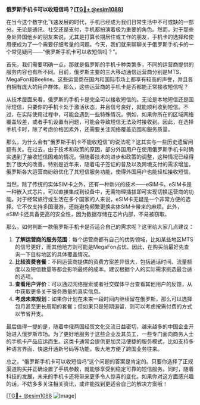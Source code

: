 **俄罗斯手机卡可以收短信吗？[[TG💪+ @esim1088](https://t.me/s/esim1088)]**

在当今这个数字化飞速发展的时代，手机已经成为我们日常生活中不可或缺的一部分。无论是通讯、社交还是支付，手机都扮演着极为重要的角色。然而，对于那些身处异国他乡的朋友来说，尤其是打算长期居住或工作的朋友，手机卡的选择和使用便成为了一个需要仔细考量的问题。今天，我们就来聊聊关于俄罗斯手机卡的一个常见疑问——“俄罗斯手机卡可以收短信吗？”。

首先，我们需要明确一点，那就是俄罗斯的手机卡种类繁多，不同的运营商提供的服务内容也有所不同。目前，俄罗斯主要的三大移动通信运营商分别是MTS、MegaFon和Beeline。这些运营商在国内和国际市场上都享有较高的声誉，并且各自拥有庞大的用户群体。那么，这些运营商的手机卡是否都能正常接收短信呢？

从技术层面来看，俄罗斯的手机卡是完全可以接收短信的。无论是本地短信还是国际短信，只要你的手机卡处于激活状态，并且信号良好，就能顺利收到短信。不过，在实际使用过程中，可能会遇到一些特殊情况。例如，如果你所在的区域网络覆盖较差，或者手机设置有问题，可能会导致短信无法及时接收到。因此，在选择手机卡时，除了考虑价格因素外，还需要关注网络覆盖范围和服务质量。

那么，为什么会有“俄罗斯手机卡不能收短信”的说法呢？这其实与一些历史遗留问题有关。在过去，由于技术和政策的原因，部分外国用户在使用俄罗斯手机卡时确实遇到了接收短信困难的情况。但随着技术的进步和政策的调整，这种情况已经得到了很大的改善。特别是近年来，随着电子签证的普及以及跨境支付的需求增加，俄罗斯各大运营商纷纷优化了其短信服务功能，使得外国用户也能轻松接收短信。

当然，除了传统的实体SIM卡之外，还有一种新兴的技术——eSIM卡。eSIM卡是一种嵌入式芯片，可以直接集成到设备中，无需物理插拔即可实现切换运营商的功能。对于经常旅行或生活在多个国家的人来说，eSIM卡无疑是一个非常方便的选择。它不仅支持多国漫游，还能避免频繁更换实体SIM卡带来的麻烦。此外，eSIM卡还具备更高的安全性，因为数据存储在芯片内部，不易被窃取。

那么，如何判断一款俄罗斯手机卡是否适合自己的需求呢？这里给大家几点建议：

1. **了解运营商的服务范围**：每个运营商都有自己的优势领域，比如某些地区MTS的信号更好，而其他地方则可能是MegaFon占优。因此，在购买前最好先查询一下目标地区的具体覆盖情况。
2. **比较资费套餐**：不同运营商提供的资费方案差异很大，包括通话时间、流量额度以及短信数量等都会影响最终的成本。建议根据个人的实际需求挑选最合适的选项。
3. **查看用户评价**：可以通过网络搜索或者社交媒体平台查看其他用户的反馈，从中获取更多关于服务质量的真实信息。
4. **考虑未来规划**：如果你计划在未来一段时间内继续留在俄罗斯，那么可以选择包月甚至更长周期的套餐；但如果只是短期逗留，则可以考虑按需付费的方式以节省开支。

最后值得一提的是，随着中俄两国经贸文化交流日益密切，越来越多的中国企业开始进入俄罗斯市场。为了更好地服务于这些企业及其员工，一些专门面向商务人士的手机卡产品应运而生。这类卡通常会提供更加灵活便捷的服务模式，比如支持多种语言界面、快速开通新号码等功能，极大地方便了跨国业务往来。

总之，“俄罗斯手机卡可以收短信吗”这个问题的答案是肯定的。只要你选择了正规渠道购买并正确设置了手机参数，就能够享受到稳定可靠的短信服务。同时，随着科技的发展，未来的手机卡还将带来更多令人惊喜的变化。如果你对这方面感兴趣的话，不妨多多关注相关资讯，或许能找到更适合自己的解决方案哦！

[[TG💪+ @esim1088](https://t.me/s/esim1088) ![Image](https://i.postimg.cc/4NQfJmqS/Snipaste-2025-05-13-00-14-12.png)]